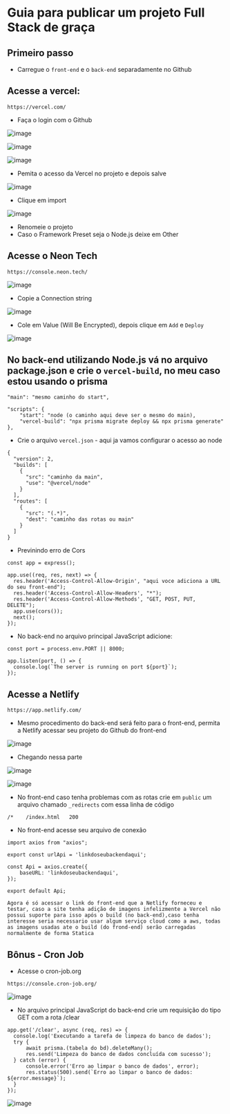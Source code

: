 # Guia para publicar um projeto Full Stack de graça

## Primeiro passo

- Carregue o `front-end` e o `back-end` separadamente no Github

## Acesse a vercel: 
```
https://vercel.com/
```
- Faça o login com o Github

![image](https://github.com/JeffersonRPM/publish-fullstack-project/assets/48998618/4bd7ddb9-9b80-4152-9f05-b701ec84d6fc)

![image](https://github.com/JeffersonRPM/publish-fullstack-project/assets/48998618/9f6d97e0-ba67-4d9b-bb7d-5981b2891bd5)

![image](https://github.com/JeffersonRPM/publish-fullstack-project/assets/48998618/6f524988-fa95-4fa4-9ec6-4c8497ff7fbf)

- Pemita o acesso da Vercel no projeto e depois salve

![image](https://github.com/JeffersonRPM/publish-fullstack-project/assets/48998618/7b4bb88e-ffca-454e-8057-183efd2b7d9e)

- Clique em import

![image](https://github.com/JeffersonRPM/publish-fullstack-project/assets/48998618/d4d380cb-cc70-492a-8a74-195458a21188)

- Renomeie o projeto
- Caso o Framework Preset seja o Node.js deixe em Other

## Acesse o Neon Tech

```
https://console.neon.tech/
```

![image](https://github.com/JeffersonRPM/publish-fullstack-project/assets/48998618/5890b6cf-d4b2-46f7-a05f-54095466da10)

- Copie a Connection string

![image](https://github.com/JeffersonRPM/publish-fullstack-project/assets/48998618/ba598217-f711-4739-a202-d23ad77bb533)

- Cole em Value (Will Be Encrypted), depois clique em `Add` e `Deploy`

![image](https://github.com/JeffersonRPM/publish-fullstack-project/assets/48998618/c9c8e8d4-73bd-4443-ba94-ea5de4aa189f)

## No back-end utilizando Node.js vá no arquivo package.json e crie o `vercel-build`, no meu caso estou usando o prisma

```
"main": "mesmo caminho do start",

"scripts": {
    "start": "node (o caminho aqui deve ser o mesmo do main),
    "vercel-build": "npx prisma migrate deploy && npx prisma generate"
},
 ```

- Crie o arquivo `vercel.json` - aqui ja vamos configurar o acesso ao node

```
{
  "version": 2,
  "builds": [
    {
      "src": "caminho da main",
      "use": "@vercel/node"
    }
  ],
  "routes": [
    {
      "src": "(.*)",
      "dest": "caminho das rotas ou main"
    }
  ]
}
```

- Previnindo erro de Cors
```
const app = express();

app.use((req, res, next) => {
  res.header('Access-Control-Allow-Origin', "aqui voce adiciona a URL do seu front-end");
  res.header('Access-Control-Allow-Headers', "*");
  res.header('Access-Control-Allow-Methods', "GET, POST, PUT, DELETE");
  app.use(cors());
  next();
});

```

- No back-end no arquivo principal JavaScript adicione:

```
const port = process.env.PORT || 8000;

app.listen(port, () => {
  console.log(`The server is running on port ${port}`);
});
```

## Acesse a Netlify
```
https://app.netlify.com/
```

- Mesmo procedimento do back-end será feito para o front-end, permita a Netlify acessar seu projeto do Github do front-end

![image](https://github.com/JeffersonRPM/publish-fullstack-project/assets/48998618/45430aea-1292-42c7-b609-0e0f9b84e72c)

- Chegando nessa parte

![image](https://github.com/JeffersonRPM/publish-fullstack-project/assets/48998618/75c42b34-0a81-46e1-bc07-01f8ba96f2fd)

![image](https://github.com/JeffersonRPM/publish-fullstack-project/assets/48998618/85339098-b523-4033-bb2e-3e8c161006eb)

- No front-end caso tenha problemas com as rotas crie em `public` um arquivo chamado `_redirects` com essa linha de código
```
/*    /index.html   200
```

- No front-end acesse seu arquivo de conexão
```
import axios from "axios";

export const urlApi = 'linkdoseubackendaqui';

const Api = axios.create({
    baseURL: 'linkdoseubackendaqui',
});
 
export default Api;
```

`Agora é só acessar o link do front-end que a Netlify forneceu e testar, caso a site tenha adição de imagens infelizmente a Vercel não possui suporte para isso após o build (no back-end),caso tenha interesse seria necessario usar algum serviço cloud como a aws, todas as imagens usadas ate o build (do frond-end) serão carregadas normalmente de forma Statica`

## Bônus - Cron Job

- Acesse o cron-job.org
```
https://console.cron-job.org/
```
![image](https://github.com/JeffersonRPM/publish-fullstack-project/assets/48998618/b856769d-6db7-4be1-b2cc-3316a21233da)


- No arquivo principal JavaScript do back-end crie um requisição do tipo GET com a rota /clear
```
app.get('/clear', async (req, res) => {
  console.log('Executando a tarefa de limpeza do banco de dados');
  try {
      await prisma.(tabela do bd).deleteMany();
      res.send('Limpeza do banco de dados concluída com sucesso');
  } catch (error) {
      console.error('Erro ao limpar o banco de dados', error);
      res.status(500).send(`Erro ao limpar o banco de dados: ${error.message}`);
  }
});
```

![image](https://github.com/JeffersonRPM/publish-fullstack-project/assets/48998618/c0cb9e0d-9727-4aa7-b86c-334ea357c486)






